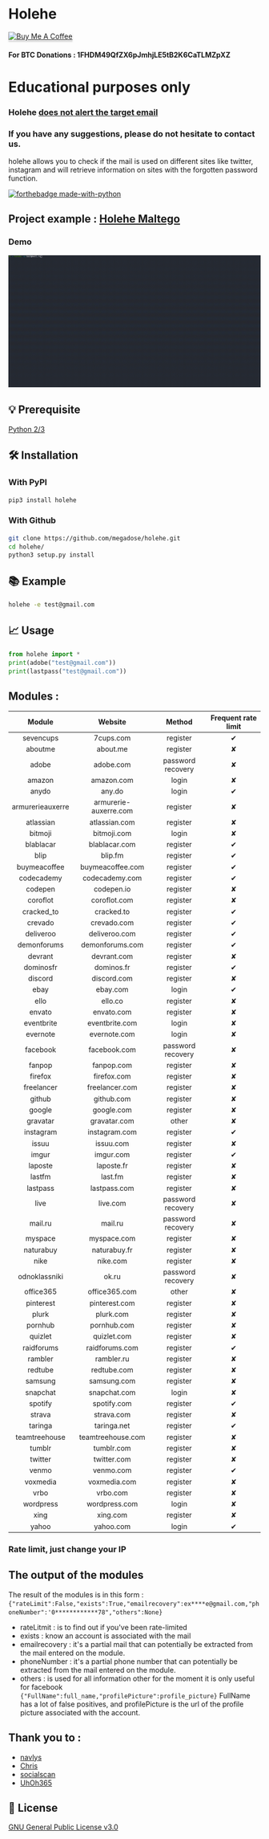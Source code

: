 # Holehe
<a href="https://www.buymeacoffee.com/megadose" target="_blank"><img src="https://www.buymeacoffee.com/assets/img/custom_images/orange_img.png" alt="Buy Me A Coffee" style="height: 41px !important;width: 174px !important;box-shadow: 0px 3px 2px 0px rgba(190, 190, 190, 0.5) !important;-webkit-box-shadow: 0px 3px 2px 0px rgba(190, 190, 190, 0.5) !important;" ></a>
#### For BTC Donations : 1FHDM49QfZX6pJmhjLE5tB2K6CaTLMZpXZ
# Educational purposes only
### Holehe [does not alert the target email](https://github.com/megadose/holehe/issues/12)
### If you have any suggestions, please do not hesitate to contact us.

holehe allows you to check if the mail is used on different sites like twitter, instagram and will retrieve information on sites with the forgotten password function.

[![forthebadge made-with-python](http://ForTheBadge.com/images/badges/made-with-python.svg)](https://www.python.org/)

## Project example : [Holehe Maltego](https://github.com/megadose/holehe-maltego)

### Demo

![](https://github.com/megadose/gif-demo/raw/master/holehe-demo.gif)

## 💡 Prerequisite

   [Python 2/3](https://www.python.org/downloads/release/python-370/)

## 🛠️ Installation

### With PyPI

```pip3 install holehe```

### With Github

```bash
git clone https://github.com/megadose/holehe.git
cd holehe/
python3 setup.py install
```

## 📚 Example

```bash
holehe -e test@gmail.com
```

## 📈 Usage

```python
from holehe import *
print(adobe("test@gmail.com"))
print(lastpass("test@gmail.com"))
```

## Modules :
|  Module     |    Website     |      Method       | Frequent rate limit |
| :-------:   | :-----------:  | :---------------: | :-----------------: |
|  sevencups  |   7cups.com    |     register      |          ✔          |
|  aboutme    |   about.me     |     register      |          ✘          |
|   adobe     |   adobe.com    | password recovery |          ✘          |
|  amazon     |  amazon.com    |       login       |          ✘          |
|    anydo    |    any.do      |       login       |          ✔          |
|armurerieauxerre|armurerie-auxerre.com|register   |          ✘          |
|  atlassian  |  atlassian.com |     register      |          ✘          |
|  bitmoji    |  bitmoji.com   |       login       |          ✘          |
| blablacar   | blablacar.com  |     register      |          ✔          |
|    blip     |     blip.fm    |     register      |          ✔          |
|buymeacoffee |buymeacoffee.com|     register      |          ✔          |
| codecademy  | codecademy.com |     register      |          ✔          |
|  codepen    |   codepen.io   |     register      |          ✘          |
|  coroflot   |  coroflot.com  |     register      |          ✘          |
|  cracked_to |  cracked.to    |     register      |          ✔          |
|    crevado  |  crevado.com   |     register      |          ✔          |
|  deliveroo  | deliveroo.com  |     register      |          ✔          |
|demonforums  |demonforums.com |     register      |          ✔          |
|   devrant   |   devrant.com  |     register      |          ✘          |
|  dominosfr  |   dominos.fr   |     register      |          ✔          |
|  discord    |  discord.com   |     register      |          ✘          |
|   ebay      |   ebay.com     |       login       |          ✔          |
|   ello      |    ello.co     |     register      |          ✘          |
|  envato     |   envato.com   |     register      |          ✘          |
| eventbrite  | eventbrite.com |       login       |          ✘          |
| evernote    | evernote.com   |       login       |          ✘          |
| facebook    | facebook.com   | password recovery |          ✘          |
| fanpop      | fanpop.com     |     register      |          ✘          |
|  firefox    |  firefox.com   |     register      |          ✘          |
|freelancer   | freelancer.com |     register      |          ✘          |
|  github     |  github.com    |     register      |          ✘          |
| google      |   google.com   |     register      |          ✘          |
| gravatar    |  gravatar.com  |     other         |          ✘          |
| instagram   | instagram.com  |     register      |          ✔          |
|  issuu      |   issuu.com    |     register      |          ✘          |
|  imgur      |   imgur.com    |     register      |          ✔          |
|  laposte    |    laposte.fr  |     register      |          ✘          |
|  lastfm     |    last.fm     |     register      |          ✘          |
| lastpass    | lastpass.com   |     register      |          ✘          |
|   live      |   live.com     | password recovery |          ✘          |
|   mail.ru   |    mail.ru     | password recovery |          ✘          |
|  myspace    |  myspace.com   |     register      |          ✘          |
| naturabuy   |  naturabuy.fr  |     register      |          ✘          |
|   nike      |     nike.com   |     register      |          ✘          |
|odnoklassniki|    ok.ru       | password recovery |          ✘          |
| office365   | office365.com  |       other       |          ✘          |
| pinterest   | pinterest.com  |     register      |          ✘          |
|   plurk     |    plurk.com   |     register      |          ✘          |
|  pornhub    |   pornhub.com  |     register      |          ✘          |
|  quizlet    |   quizlet.com  |     register      |          ✘          |
|  raidforums | raidforums.com |     register      |          ✔          |
|  rambler    |   rambler.ru   |     register      |          ✘          |
|   redtube   |   redtube.com  |     register      |          ✘          |
|  samsung    |  samsung.com   |     register      |          ✘          |
|  snapchat   |  snapchat.com  |       login       |          ✘          |
|   spotify   |  spotify.com   |     register      |          ✔          |
|   strava    |   strava.com   |     register      |          ✘          |
|  taringa    |  taringa.net   |     register      |          ✔          |
|teamtreehouse|teamtreehouse.com|     register     |          ✘          |
|  tumblr     |  tumblr.com    |     register      |          ✘          |
|  twitter    |  twitter.com   |     register      |          ✘          |
|   venmo     |   venmo.com    |    register       |          ✔          |
|  voxmedia   | voxmedia.com   |     register      |          ✘          |
|   vrbo      |   vrbo.com     |     register      |          ✘          |
| wordpress   | wordpress.com  |       login       |          ✘          |
|   xing      |   xing.com     |     register      |          ✘          |
|   yahoo     |   yahoo.com    |       login       |          ✔          |

### Rate limit, just change your IP

## The output of the modules

The result of the modules is in this form : `` {"rateLimit":False,"exists":True,"emailrecovery":ex****e@gmail.com,"phoneNumber":'0************78","others":None}``

- rateLitmit : is to find out if you've been rate-limited
- exists : know an account is associated with the mail
- emailrecovery : it's a partial mail that can potentially be extracted from the mail entered on the module.
- phoneNumber : it's a partial phone number that can potentially be extracted from the mail entered on the module.
- others : is used for all information other for the moment it is only useful for facebook ``{"FullName":full_name,"profilePicture":profile_picture}`` FullName has a lot of false positives, and profilePicture is the url of the profile picture associated with the account.

## Thank you to :

- [ navlys ](https://twitter.com/navlys_/)
- [Chris](https://twitter.com/chris_kirsch)
- [socialscan](https://pypi.org/project/socialscan/)
- [UhOh365](https://github.com/Raikia/UhOh365)

## 📝 License

[GNU General Public License v3.0](https://www.gnu.org/licenses/gpl-3.0.fr.html)
